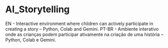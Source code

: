 # AI_Storytelling
EN - Interactive environment where children can actively participate in creating a story – Python, Colab and Gemini.   PT-BR - Ambiente interativo onde as crianças podem participar ativamente na criação de uma história – Python, Colab e Gemini.
